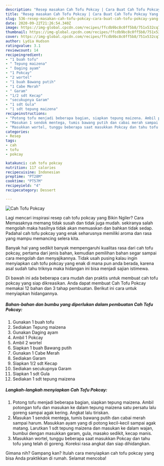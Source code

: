 ```yaml
---
description: "Resep masakan Cah Tofu Pokcay | Cara Buat Cah Tofu Pokcay Yang Enak Banget"
title: "Resep masakan Cah Tofu Pokcay | Cara Buat Cah Tofu Pokcay Yang Enak Banget"
slug: 536-resep-masakan-cah-tofu-pokcay-cara-buat-cah-tofu-pokcay-yang-enak-banget
date: 2020-09-22T21:26:54.340Z
image: https://img-global.cpcdn.com/recipes/ffcdb9bc8c0ff5b8/751x532cq70/cah-tofu-pokcay-foto-resep-utama.jpg
thumbnail: https://img-global.cpcdn.com/recipes/ffcdb9bc8c0ff5b8/751x532cq70/cah-tofu-pokcay-foto-resep-utama.jpg
cover: https://img-global.cpcdn.com/recipes/ffcdb9bc8c0ff5b8/751x532cq70/cah-tofu-pokcay-foto-resep-utama.jpg
author: Lydia Hudson
ratingvalue: 3.1
reviewcount: 14
recipeingredient:
- "1 buah tofu"
- " Tepung maizena"
- " Daging ayam"
- "1 Pokcay"
- "2 wortel"
- "1 buah Bawang putih"
- "1 Cabe Merah"
- " Garam"
- "1/2 sdt Kecap"
- "secukupnya Garam"
- "1 sdt Gula"
- "1 sdt tepung maizena"
recipeinstructions:
- "Potong tofu menjadi beberapa bagian, siapkan tepung maizena. Ambil potongan tofu dan masukan ke dalam tepung maizena satu persatu lalu goreng sampai agak kering. Angkat lalu tiriskan."
- "Masukan 1 sendok mentega, tumis bawang putih dan cabai merah sampai harum. Masukkan ayam yang di potong kecil-kecil sampai agak matang. Larutkan 1 sdt tepung maizena dan masukan ke dalam wajan, bumbui dengan masukkan garam, gula, masako sedikit, kecap manis."
- "Masukkan wortel, tunggu beberapa saat masukkan Pokcay dan tahu tofu yang telah di goreng. Koreksi rasa angkat dan siap dihidangkan."
categories:
- Resep
tags:
- cah
- tofu
- pokcay

katakunci: cah tofu pokcay 
nutrition: 117 calories
recipecuisine: Indonesian
preptime: "PT28M"
cooktime: "PT57M"
recipeyield: "4"
recipecategory: Dessert

---
```



![Cah Tofu Pokcay](https://img-global.cpcdn.com/recipes/ffcdb9bc8c0ff5b8/751x532cq70/cah-tofu-pokcay-foto-resep-utama.jpg)

Lagi mencari inspirasi resep cah tofu pokcay yang Bikin Ngiler? Cara Memasaknya memang tidak susah dan tidak juga mudah. sekiranya salah mengolah maka hasilnya tidak akan memuaskan dan bahkan tidak sedap. Padahal cah tofu pokcay yang enak seharusnya memiliki aroma dan rasa yang mampu memancing selera kita.



Banyak hal yang sedikit banyak mempengaruhi kualitas rasa dari cah tofu pokcay, pertama dari jenis bahan, kemudian pemilihan bahan segar sampai cara mengolah dan menyajikannya. Tidak usah pusing kalau ingin menyiapkan cah tofu pokcay yang enak di mana pun anda berada, karena asal sudah tahu triknya maka hidangan ini bisa menjadi sajian istimewa.


Di bawah ini ada beberapa cara mudah dan praktis untuk membuat cah tofu pokcay yang siap dikreasikan. Anda dapat membuat Cah Tofu Pokcay memakai 12 bahan dan 3 tahap pembuatan. Berikut ini cara untuk menyiapkan hidangannya.

<!--inarticleads1-->

##### Bahan-bahan dan bumbu yang diperlukan dalam pembuatan Cah Tofu Pokcay:

1. Gunakan 1 buah tofu
1. Sediakan  Tepung maizena
1. Gunakan  Daging ayam
1. Ambil 1 Pokcay
1. Ambil 2 wortel
1. Siapkan 1 buah Bawang putih
1. Gunakan 1 Cabe Merah
1. Sediakan  Garam
1. Siapkan 1/2 sdt Kecap
1. Sediakan secukupnya Garam
1. Siapkan 1 sdt Gula
1. Sediakan 1 sdt tepung maizena




<!--inarticleads2-->

##### Langkah-langkah menyiapkan Cah Tofu Pokcay:

1. Potong tofu menjadi beberapa bagian, siapkan tepung maizena. Ambil potongan tofu dan masukan ke dalam tepung maizena satu persatu lalu goreng sampai agak kering. Angkat lalu tiriskan.
1. Masukan 1 sendok mentega, tumis bawang putih dan cabai merah sampai harum. Masukkan ayam yang di potong kecil-kecil sampai agak matang. Larutkan 1 sdt tepung maizena dan masukan ke dalam wajan, bumbui dengan masukkan garam, gula, masako sedikit, kecap manis.
1. Masukkan wortel, tunggu beberapa saat masukkan Pokcay dan tahu tofu yang telah di goreng. Koreksi rasa angkat dan siap dihidangkan.




Gimana nih? Gampang kan? Itulah cara menyiapkan cah tofu pokcay yang bisa Anda praktikkan di rumah. Selamat mencoba!
